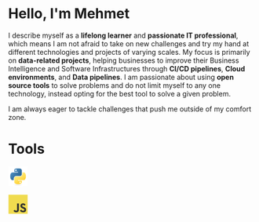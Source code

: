 # Hello, I'm Mehmet

I describe myself as a **lifelong learner** and **passionate IT professional**, which means I am not afraid to take on new challenges and try my hand at different technologies and projects of varying scales. My focus is primarily on **data-related projects**, helping businesses to improve their Business Intelligence and Software Infrastructures through **CI/CD pipelines**, **Cloud environments**, and **Data pipelines**. I am passionate about using **open source tools** to solve problems and do not limit myself to any one technology, instead opting for the best tool to solve a given problem.

I am always eager to tackle challenges that push me outside of my comfort zone.




# Tools
<p align="left"> <a href="https://www.python.org/" target="_blank"> <img src="https://raw.githubusercontent.com/devicons/devicon/master/icons/python/python-original.svg" alt="Python" width="40" height="40"/> </a>
<p align="left"> <a href="https://www.javascript.com" target="_blank"> <img src="https://raw.githubusercontent.com/devicons/devicon/master/icons/javascript/javascript-original.svg" width="40" height="40"/> </a>
